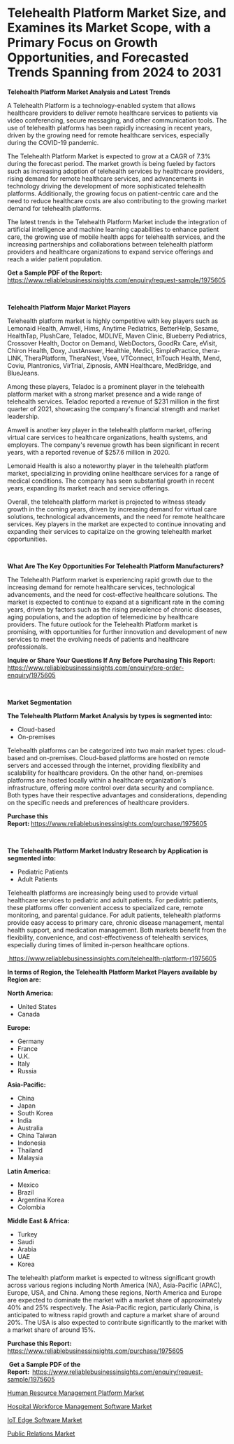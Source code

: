 <p><h1>Telehealth Platform Market Size, and Examines its Market Scope, with a Primary Focus on Growth Opportunities, and Forecasted Trends Spanning from 2024 to 2031</h1></p><p><strong>Telehealth Platform Market Analysis and Latest Trends</strong></p>
<p><p>A Telehealth Platform is a technology-enabled system that allows healthcare providers to deliver remote healthcare services to patients via video conferencing, secure messaging, and other communication tools. The use of telehealth platforms has been rapidly increasing in recent years, driven by the growing need for remote healthcare services, especially during the COVID-19 pandemic.</p><p>The Telehealth Platform Market is expected to grow at a CAGR of 7.3% during the forecast period. The market growth is being fueled by factors such as increasing adoption of telehealth services by healthcare providers, rising demand for remote healthcare services, and advancements in technology driving the development of more sophisticated telehealth platforms. Additionally, the growing focus on patient-centric care and the need to reduce healthcare costs are also contributing to the growing market demand for telehealth platforms.</p><p>The latest trends in the Telehealth Platform Market include the integration of artificial intelligence and machine learning capabilities to enhance patient care, the growing use of mobile health apps for telehealth services, and the increasing partnerships and collaborations between telehealth platform providers and healthcare organizations to expand service offerings and reach a wider patient population.</p></p>
<p><strong>Get a Sample PDF of the Report:&nbsp;</strong> <a href="https://www.reliablebusinessinsights.com/enquiry/request-sample/1975605">https://www.reliablebusinessinsights.com/enquiry/request-sample/1975605</a></p>
<p>&nbsp;</p>
<p><strong>Telehealth Platform Major Market Players</strong></p>
<p><p>Telehealth platform market is highly competitive with key players such as Lemonaid Health, Amwell, Hims, Anytime Pediatrics, BetterHelp, Sesame, HealthTap, PlushCare, Teladoc, MDLIVE, Maven Clinic, Blueberry Pediatrics, Crossover Health, Doctor on Demand, WebDoctors, GoodRx Care, eVisit, Chiron Health, Doxy, JustAnswer, Healthie, Medici, SimplePractice, thera-LINK, TheraPlatform, TheraNest, Vsee, VTConnect, InTouch Health, Mend, Coviu, Plantronics, VirTrial, Zipnosis, AMN Healthcare, MedBridge, and BlueJeans.</p><p>Among these players, Teladoc is a prominent player in the telehealth platform market with a strong market presence and a wide range of telehealth services. Teladoc reported a revenue of $231 million in the first quarter of 2021, showcasing the company's financial strength and market leadership.</p><p>Amwell is another key player in the telehealth platform market, offering virtual care services to healthcare organizations, health systems, and employers. The company's revenue growth has been significant in recent years, with a reported revenue of $257.6 million in 2020.</p><p>Lemonaid Health is also a noteworthy player in the telehealth platform market, specializing in providing online healthcare services for a range of medical conditions. The company has seen substantial growth in recent years, expanding its market reach and service offerings.</p><p>Overall, the telehealth platform market is projected to witness steady growth in the coming years, driven by increasing demand for virtual care solutions, technological advancements, and the need for remote healthcare services. Key players in the market are expected to continue innovating and expanding their services to capitalize on the growing telehealth market opportunities.</p></p>
<p>&nbsp;</p>
<p><strong>What Are The Key Opportunities For Telehealth Platform Manufacturers?</strong></p>
<p><p>The Telehealth Platform market is experiencing rapid growth due to the increasing demand for remote healthcare services, technological advancements, and the need for cost-effective healthcare solutions. The market is expected to continue to expand at a significant rate in the coming years, driven by factors such as the rising prevalence of chronic diseases, aging populations, and the adoption of telemedicine by healthcare providers. The future outlook for the Telehealth Platform market is promising, with opportunities for further innovation and development of new services to meet the evolving needs of patients and healthcare professionals.</p></p>
<p><strong>Inquire or Share Your Questions If Any Before Purchasing This Report:</strong> <a href="https://www.reliablebusinessinsights.com/enquiry/pre-order-enquiry/1975605">https://www.reliablebusinessinsights.com/enquiry/pre-order-enquiry/1975605</a></p>
<p>&nbsp;</p>
<p><strong>Market Segmentation</strong></p>
<p><strong>The Telehealth Platform Market Analysis by types is segmented into:</strong></p>
<p><ul><li>Cloud-based</li><li>On-premises</li></ul></p>
<p><p>Telehealth platforms can be categorized into two main market types: cloud-based and on-premises. Cloud-based platforms are hosted on remote servers and accessed through the internet, providing flexibility and scalability for healthcare providers. On the other hand, on-premises platforms are hosted locally within a healthcare organization's infrastructure, offering more control over data security and compliance. Both types have their respective advantages and considerations, depending on the specific needs and preferences of healthcare providers.</p></p>
<p><strong>Purchase this Report:&nbsp;</strong><a href="https://www.reliablebusinessinsights.com/purchase/1975605">https://www.reliablebusinessinsights.com/purchase/1975605</a></p>
<p>&nbsp;</p>
<p><strong>The Telehealth Platform Market Industry Research by Application is segmented into:</strong></p>
<p><ul><li>Pediatric Patients</li><li>Adult Patients</li></ul></p>
<p><p>Telehealth platforms are increasingly being used to provide virtual healthcare services to pediatric and adult patients. For pediatric patients, these platforms offer convenient access to specialized care, remote monitoring, and parental guidance. For adult patients, telehealth platforms provide easy access to primary care, chronic disease management, mental health support, and medication management. Both markets benefit from the flexibility, convenience, and cost-effectiveness of telehealth services, especially during times of limited in-person healthcare options.</p></p>
<p><a href="https://www.reliablebusinessinsights.com/telehealth-platform-r1975605">&nbsp;https://www.reliablebusinessinsights.com/telehealth-platform-r1975605</a></p>
<p><strong>In terms of Region, the Telehealth Platform Market Players available by Region are:</strong></p>
<p>
    <p> <strong> North America: </strong>
        <ul>
            <li>United States</li>
            <li>Canada</li>
        </ul>
        </p> 
    <p> <strong> Europe: </strong>
        <ul>
            <li>Germany</li>
            <li>France</li>
            <li>U.K.</li>
            <li>Italy</li>
            <li>Russia</li>
        </ul>
        </p> 
    <p> <strong> Asia-Pacific: </strong>
        <ul>
            <li>China</li>
            <li>Japan</li>
            <li>South Korea</li>
            <li>India</li>
            <li>Australia</li>
            <li>China Taiwan</li>
            <li>Indonesia</li>
            <li>Thailand</li>
            <li>Malaysia</li>
        </ul>
        </p> 
    <p> <strong> Latin America: </strong>
        <ul>
            <li>Mexico</li>
            <li>Brazil</li>
            <li>Argentina Korea</li>
            <li>Colombia</li>
        </ul>
        </p> 
    <p> <strong> Middle East & Africa: </strong>
        <ul>
            <li>Turkey</li>
            <li>Saudi</li>
            <li>Arabia</li>
            <li>UAE</li>
            <li>Korea</li>
        </ul>
    </p>
    </p>
<p><p>The telehealth platform market is expected to witness significant growth across various regions including North America (NA), Asia-Pacific (APAC), Europe, USA, and China. Among these regions, North America and Europe are expected to dominate the market with a market share of approximately 40% and 25% respectively. The Asia-Pacific region, particularly China, is anticipated to witness rapid growth and capture a market share of around 20%. The USA is also expected to contribute significantly to the market with a market share of around 15%.</p></p>
<p><strong>Purchase this Report: </strong><a href="https://www.reliablebusinessinsights.com/purchase/1975605">https://www.reliablebusinessinsights.com/purchase/1975605</a></p>
<p>&nbsp;<strong>Get a Sample PDF of the Report:&nbsp;&nbsp;</strong><a href="https://www.reliablebusinessinsights.com/enquiry/request-sample/1975605">https://www.reliablebusinessinsights.com/enquiry/request-sample/1975605</a></p>
<p><strong></strong></p>
<p><p><a href="https://www.linkedin.com/pulse/human-resource-management-platform-market-share-size-trends-industry-ey5ic">Human Resource Management Platform Market</a></p><p><a href="https://github.com/JordyBecker/Market-Research-Report-List-1/blob/main/hospital-workforce-management-software-market.md">Hospital Workforce Management Software Market</a></p><p><a href="https://www.linkedin.com/pulse/global-iot-edge-software-market-share-growth-opportunities-8v56e">IoT Edge Software Market</a></p><p><a href="https://github.com/sydneyHley85/Market-Research-Report-List-1/blob/main/public-relations-market.md">Public Relations Market</a></p></p>